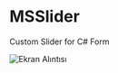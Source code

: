 # MSSlider
Custom Slider for C# Form

![Ekran Alıntısı](https://github.com/milano88works/MSSlider/assets/102877913/2f89f275-27e7-4ec4-8f45-393d501973b7)
